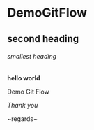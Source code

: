 # DemoGitFlow

## second heading
###### smallest heading

**hello world**

Demo Git Flow

*Thank you*

~regards~
